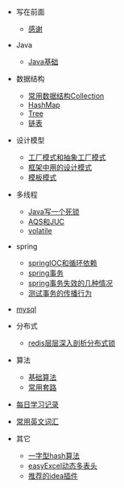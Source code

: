 
* 写在前面
  
  * [感谢](./README.md)
* Java
  * [Java基础](./docs/java基础/java基础问题.md)
  
    
  
* 数据结构
  * [常用数据结构Collection](./docs/java常用数据结构/collection.md)
  * [HashMap](./docs/java常用数据结构/hashmap.md)
  * [Tree](./docs/java常用数据结构/树.md)
  * [链表](./docs/算法/链表相关算法.md)
  
    
* 设计模型
  * [工厂模式和抽象工厂模式](./docs/设计模式/工厂模式和抽象工厂模式.md)
  * [框架中用的设计模式](./docs/设计模式/框架中的设计模式.md)
  * [模板模式](./docs/设计模式/模板模式.md)

* 多线程
  * [Java写一个死锁](./docs/多线程/java写一个死锁.md)
  * [AQS和JUC](./docs/多线程/AQS.md)
  * [volatile](./docs/多线程/volatile和Happens-Before原则.md)


* spring
  * [springIOC和循环依赖](./docs/springboot/springIoc.md)
  * [spring事务](./docs/springboot/spring事务.md)
  * [spring事务失效的几种情况](./docs/springboot/spring事务注解失效的几种情况.md)
  * [测试事务的传播行为](./docs/springboot/测试事务传播行为.md)
  
* [mysql](./docs/mysql/mysql系列.md)

* 分布式

  - [redis层层深入剖析分布式锁](./docs/秒杀相关/分布式锁/1用redis实现分布式锁.md)
  
* 算法

  - [基础算法](./docs/算法/基础算法.md)
  - [常用套路](./docs/算法总结.md)

  

* [每日学习记录](./docs/每日学习记录.md)

* [常用英文词汇](./docs/常用英文词汇.md)

* 其它
  * [一字型hash算法](./docs/其它/一致性hash算法.md)
  * [easyExcel动态多表头](./docs/其它/easyExcel动态多表头.md)
  * [推荐的idea插件](./docs/其它/推荐插件.md)

